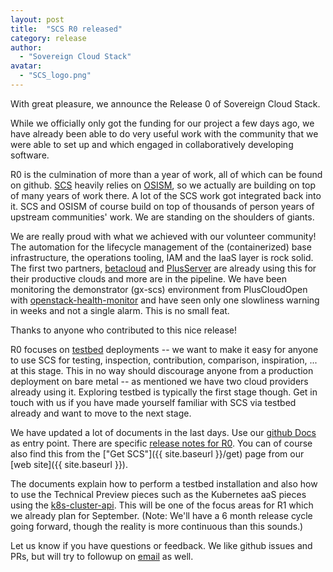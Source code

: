 ```yaml
---
layout: post
title:  "SCS R0 released"
category: release
author: 
  - "Sovereign Cloud Stack"
avatar:
  - "SCS_logo.png"
---
```



With great pleasure, we announce the Release 0 of Sovereign Cloud Stack.

While we officially only got the funding for our project a few days ago, we
have already been able to do very useful work with the community that we were
able to set up and which engaged in collaboratively developing software.

R0 is the culmination of more than a year of work, all of which can be found on
github. [SCS](https://github.com/SovereignCloudStack/) heavily relies on
[OSISM](https://github.com/OSISM/), so we actually are building on top of
many years of work there. A lot of the SCS work got integrated back into it.
SCS and OSISM of course build on top of thousands of person years
of upstream communities' work. We are standing on the shoulders of giants.

We are really proud with what we achieved with our volunteer community!  The
automation for the lifecycle management of the (containerized) base
infrastructure, the operations tooling, IAM and the IaaS layer is rock solid.
The first two partners, [betacloud](https://betacloud.de) and
[PlusServer](https://www.plusserver.com/en/products/pluscloud) are already
using this for their productive clouds and more are in the pipeline.
We have been monitoring the demonstrator (gx-scs) environment from PlusCloudOpen
with [openstack-health-monitor](https://github.com/SovereignCloudStack/openstack-health-monitor)
and have seen only one slowliness warning in weeks and not a single alarm.
This is no small feat.

Thanks to anyone who contributed to this nice release!

R0 focuses on [testbed](https://docs.osism.tech/testbed/) deployments -- we
want to make it easy for anyone to use SCS for testing, inspection,
contribution, comparison, inspiration, ... at this stage. This in no way should
discourage anyone from a production deployment on bare metal -- as mentioned we
have two cloud providers already using it. Exploring testbed is typically the
first stage though. Get in touch with us if you have made yourself familiar
with SCS via testbed already and want to move to the next stage.

We have updated a lot of documents in the last days. Use our
[github Docs](https://github.com/SovereignCloudStack/Docs/) as entry point.
There are specific
[release notes for R0](https://github.com/SovereignCloudStack/release-notes/blob/main/Release0.md).
You can of course also find this from the ["Get SCS"]({{ site.baseurl }}/get)
page from our [web site]({{ site.baseurl }}).

The documents explain how to perform a testbed installation and also how to use
the Technical Preview pieces such as the Kubernetes aaS pieces using the
[k8s-cluster-api](https://github.com/SovereignCloudStack/k8s-cluster-api-provider).
This will be one of the focus areas for R1 which we already
plan for September. (Note: We'll have a 6 month release cycle going forward,
though the reality is more continuous than this sounds.)

Let us know if you have questions or feedback. We like github issues and PRs,
but will try to followup on [email](mailto:project@scs.sovereignit.de) as well.
